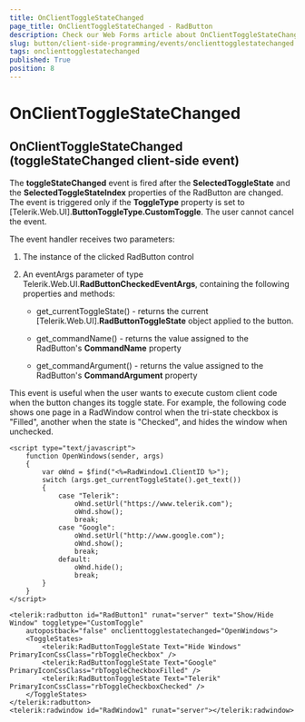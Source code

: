 ```yaml
---
title: OnClientToggleStateChanged
page_title: OnClientToggleStateChanged - RadButton
description: Check our Web Forms article about OnClientToggleStateChanged.
slug: button/client-side-programming/events/onclienttogglestatechanged
tags: onclienttogglestatechanged
published: True
position: 8
---
```


# OnClientToggleStateChanged

## OnClientToggleStateChanged (toggleStateChanged client-side event)

The **toggleStateChanged** event is fired after the **SelectedToggleState** and the **SelectedToggleStateIndex** properties of the RadButton are changed. The event is triggered only if the **ToggleType** property is set to [Telerik.Web.UI].**ButtonToggleType.CustomToggle**. The user cannot cancel the event.

The event handler receives two parameters:

1. The instance of the clicked RadButton control

1. An eventArgs parameter of type Telerik.Web.UI.**RadButtonCheckedEventArgs**, containing the following properties and methods:

	* get_currentToggleState() - returns the current [Telerik.Web.UI].**RadButtonToggleState** object applied to the button.

	* get_commandName() - returns the value assigned to the RadButton's **CommandName** property

	* get_commandArgument() - returns the value assigned to the RadButton's **CommandArgument** property

This event is useful when the user wants to execute custom client code when the button changes its toggle state. For example, the following code shows one page in a RadWindow control when the tri-state checkbox is "Filled", another when the state is "Checked", and hides the window when unchecked.

````ASP.NET
<script type="text/javascript">
	function OpenWindows(sender, args)
	{
		var oWnd = $find("<%=RadWindow1.ClientID %>");
		switch (args.get_currentToggleState().get_text())
		{
			case "Telerik":
				oWnd.setUrl("https://www.telerik.com");
				oWnd.show();
				break;
			case "Google":
				oWnd.setUrl("http://www.google.com");
				oWnd.show();
				break;
			default:
				oWnd.hide();
				break;
		}
	}
</script>

<telerik:radbutton id="RadButton1" runat="server" text="Show/Hide Window" toggletype="CustomToggle"
	autopostback="false" onclienttogglestatechanged="OpenWindows">
	<ToggleStates>
		<telerik:RadButtonToggleState Text="Hide Windows" PrimaryIconCssClass="rbToggleCheckbox" />
		<telerik:RadButtonToggleState Text="Google" PrimaryIconCssClass="rbToggleCheckboxFilled" />
		<telerik:RadButtonToggleState Text="Telerik" PrimaryIconCssClass="rbToggleCheckboxChecked" />
	</ToggleStates>
</telerik:radbutton>
<telerik:radwindow id="RadWindow1" runat="server"></telerik:radwindow>
````


